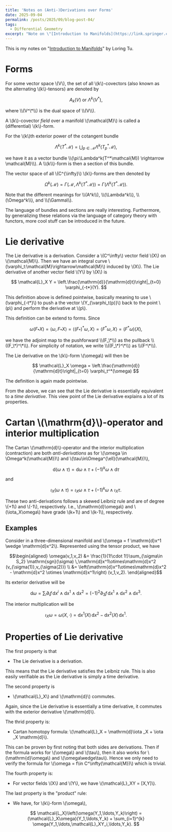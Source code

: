 ```yaml
---
title: 'Notes on (Anti-)Derivations over Forms'
date: 2025-09-04
permalink: /posts/2025/09/blog-post-04/
tags:
  - Differential Geometry
excerpt: "Note on \"[Introduction to Manifolds](https://link.springer.com/book/10.1007/978-1-4419-7400-6)\" by Loring Tu -- especially on the Lie derivatives of forms."
---
```


This is my notes on "[Introduction to Manifolds](https://link.springer.com/book/10.1007/978-1-4419-7400-6)" by Loring Tu.

# Forms
For some vector space \\(V\\), the set of all \\(k\\)-covectors (also known as the alternating \\(k\\)-tensors) are denoted by
<p>

$$ A_k(V) \text{ or } \Lambda^k(V^*),$$
</p>
where \\(V^\*\\) is the dual space of \\(V\\).

A \\(k\\)-covector *field* over a manifold \\(\mathcal{M}\\) is called a (differential) \\(k\\)-form.

For the \\(k\\)th exterior power of the cotangent bundle
<p>

$$\Lambda^k(T^*\mathcal{M}) = \bigcup_{p\in\mathcal{M}} \Lambda^k(T^*_p\mathcal{M}),$$
</p>
we have it as a vector bundle \\(\pi:\Lambda^k(T^*\mathcal{M}) \rightarrow \mathcal{M}\\). A \\(k\\)-form is then a section of this bundle.

The vector space of all \\(C^{\infty}\\) \\(k\\)-forms are then denoted by
<p>

$$
\Omega^k(\mathcal{M}) = \Gamma(\mathcal{M}, \Lambda^k(T^*\mathcal{M})) = \Gamma(\Lambda^k(T^*\mathcal{M})).
$$
</p>
Note that the different meanings for \\(A^k\\), \\(\Lambda^k\\), \\(\Omega^k\\), and \\(\Gamma\\).

The language of bundles and sections are really interesting. Furthermore, by generalizing these relations via the language of category theory with functors, more cool stuff can be introduced in the future.

# Lie derivative
The Lie derivative is a derivation. Consider a \\(C^\infty\\) vector field \\(X\\) on \\(\mathcal{M}\\). Then we have an integral curve \\(\varphi_t:\mathcal{M}\rightarrow\mathcal{M}\\) induced by \\(X\\). The Lie derivative of another vector field \\(Y\\) by \\(X\\) is
<p>

$$
\mathcal{L}_X Y = \left.\frac{\mathrm{d}}{\mathrm{d}t}\right|_{t=0} \varphi_{-t*}(Y).
$$
</p>

This definition above is defined pointwise, basically meaning to use \\(\varphi_{-t*}\\) to push a the vector \\(Y_{\varphi_t(p)}\\) back to the point \\(p\\) and perform the derivative at \\(p\\).

This definition can be extend to forms. Since
<p>

$$\omega(F_*X) = \langle \omega, F_* X\rangle = \langle (F_*)^*\omega,X\rangle = \langle F^*\omega, X\rangle = (F^*\omega)(X),$$
</p>
we have the adjoint map to the pushforward \\(F_\*\\) as the pullback \\((F_\*)^\*\\). For simplicity of notation, we write \\((F_\*)^\*\\) as \\(F^\*\\).

The Lie derivative on the \\(k\\)-form \\(\omega\\) will then be
<p>

$$
\mathcal{L}_X \omega = \left.\frac{\mathrm{d}}{\mathrm{d}t}\right|_{t=0} \varphi_t^*(\omega)
$$
</p>
The definition is again made pointwise.

From the above, we can see that the Lie derivative is essentially equivalent to a *time derivative*. This view point of the Lie derivative explains a lot of its properties.

# Cartan \\(\mathrm{d}\\)-operator and interior multiplication
The Cartan \\(\mathrm{d}\\)-operator and the interior multiplication (contraction) are both *anti-derivations* as for \\(\omega \in \Omega^k(\mathcal{M})\\) and \\(\tau\in\Omega^{\ell}(\mathcal{M})\\),
<p>

$$
\mathrm{d}(\omega \wedge \tau) = \mathrm{d}\omega \wedge \tau + (-1)^k \omega \wedge \mathrm{d}\tau
$$
</p>
and
<p>

$$
\iota_X(\omega \wedge \tau) = \iota_X\omega \wedge \tau + (-1)^k \omega \wedge \iota_X\tau.
$$
</p>

These two anti-derivations follows a skewed Leibniz rule and are of degree \\(+1\\) and \\(-1\\), respectively. I.e., \\(\mathrm{d}\omega\\) and \\(\iota_X\omega\\) have grade \\(k+1\\) and \\(k-1\\), respectively.

## Examples
Consider in a three-dimensional manifold and \\(\omega = f \mathrm{d}x^1 \wedge \mathrm{d}x^2\\). Represented using the tensor product, we have
<p>

$$\begin{aligned}
\omega(v_1,v_2) &= \frac{1}{1!\cdot 1!}\sum_{\sigma\in S_2} \mathrm{sgn}(\sigma) \,\mathrm{d}x^1\otimes\mathrm{d}x^2 (v_{\sigma(1)},v_{\sigma(2)}) \\
&= \left(\mathrm{d}x^1\otimes\mathrm{d}x^2 - \mathrm{d}x^2 \otimes \mathrm{d}x^1\right) (v_1,v_2).
\end{aligned}$$
</p>

Its exterior derivative will be
<p>

$$
\mathrm{d}\omega = \sum_{i}\partial_i f \,\mathrm{d}x^i \wedge \mathrm{d}x^1 \wedge \mathrm{d}x^2 = (-1)^2 \partial_3f \, \mathrm{d}x^1 \wedge \mathrm{d}x^2 \wedge \mathrm{d}x^3.
$$
</p>

The interior multiplication will be
<p>

$$
\iota_X\omega = \omega(X,\cdot) = \mathrm{d}x^1(X) \,\mathrm{d}x^2 - \mathrm{d}x^2(X) \, \mathrm{d}x^1.
$$
</p>

# Properties of Lie derivative
The first property is that
- The Lie derivative is a derivation.

This means that the Lie derivative satisfies the Leibniz rule. This is also easily verifiable as the Lie derivative is simply a time derivative.

The second property is
- \\(\mathcal{L}_X\\) and \\(\mathrm{d}\\) commutes.

Again, since the Lie derivative is essentially a time derivative, it commutes with the exterior derivative \\(\mathrm{d}\\).

The thrid property is:
- Cartan homotopy formula: \\(\mathcal{L}_X = \mathrm{d}\iota _X + \iota _X \mathrm{d}\\).

This can be proven by first noting that both sides are derivations. Then if the formula works for \\(\omega\\) and \\(\tau\\), then it also works for \\(\mathrm{d}\omega\\) and \\(\omega\wedge\tau\\). Hence we only need to verify the formula for \\(\omega = f\in C^\infty(\mathcal{M})\\) which is trivial.

The fourth property is:
- For vector fields \\(X\\) and \\(Y\\), we have \\(\mathcal{L}_XY = [X,Y]\\).

The last property is the "product" rule:
- We have, for \\(k\\)-form \\(\omega\\),
<p>

$$
\mathcal{L_X}\left(\omega(Y_1,\ldots,Y_k)\right) = (\mathcal{L}_X\omega)(Y_1,\ldots,Y_k) + \sum_{i=1}^{k} \omega(Y_1,\ldots,\mathcal{L}_XY_i,\ldots,Y_k).
$$
</p>